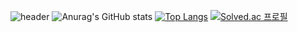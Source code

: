 
![header](https://capsule-render.vercel.app/api?type=waving&color=000000&height=300&section=header&text=Hi!&fontSize=90&fontColor=FFFFFF)
![Anurag's GitHub stats](https://github-readme-stats.vercel.app/api?username=hdddhdd&show_icons=true&theme=graywhite)
[![Top Langs](https://github-readme-stats.vercel.app/api/top-langs/?username=hdddhdd&layout=compact)](https://github.com/anuraghazra/github-readme-stats)
[![Solved.ac 프로필](http://mazassumnida.wtf/api/v2/generate_badge?boj=hdddhdd)](https://solved.ac/hdddhdd)

